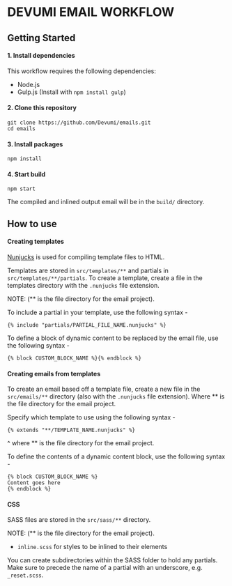 # DEVUMI EMAIL WORKFLOW

## Getting Started
#### 1. Install dependencies

This workflow requires the following dependencies:

- Node.js
- Gulp.js (Install with `npm install gulp`)


#### 2. Clone this repository

```
git clone https://github.com/Devumi/emails.git
cd emails
```

#### 3. Install packages

```
npm install
```

#### 4. Start build

```
npm start
```

The compiled and inlined output email will be in the `build/` directory.

## How to use

#### Creating templates

[Nunjucks](https://mozilla.github.io/nunjucks/) is used for compiling template files to HTML.

Templates are stored in `src/templates/**` and partials in `src/templates/**/partials`. To create a template, create a file in the templates directory with the `.nunjucks` file extension.

NOTE: (** is the file directory for the email project).

To include a partial in your template, use the following syntax -

```
{% include "partials/PARTIAL_FILE_NAME.nunjucks" %}
```

To define a block of dynamic content to be replaced by the email file, use the following syntax -

```
{% block CUSTOM_BLOCK_NAME %}{% endblock %}
```


#### Creating emails from templates

To create an email based off a template file, create a new file in the `src/emails/**` directory (also with the `.nunjucks` file extension). Where ** is the file directory for the email project.

Specify which template to use using the following syntax -

```
{% extends "**/TEMPLATE_NAME.nunjucks" %}
```
^ where ** is the file directory for the email project.

To define the contents of a dynamic content block, use the following syntax -

```
{% block CUSTOM_BLOCK_NAME %}
Content goes here
{% endblock %}
```

#### CSS

SASS files are stored in the `src/sass/**` directory.

NOTE: (** is the file directory for the email project).

- `inline.scss` for styles to be inlined to their elements

You can create subdirectories within the SASS folder to hold any partials. Make sure to precede the name of a partial with an underscore, e.g. `_reset.scss`.

